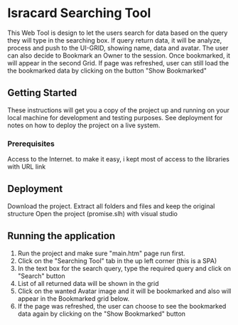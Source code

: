 # Isracard Searching Tool

This Web Tool is design to let the users search for data based on the query they will type in the searching box.
If query return data, it will be analyze, process and push to the UI-GRID, showing name, data and avatar.
The user can also decide to Bookmark an Owner to the session.
Once bookmarked, it will appear in the second Grid.
If page was refreshed, user can still load the the bookmarked data by clicking on the button "Show Bookmarked"


## Getting Started

These instructions will get you a copy of the project up and running on your local machine for development and testing purposes. 
See deployment for notes on how to deploy the project on a live system.

### Prerequisites

Access to the Internet. to make it easy, i kept most of access to the libraries with URL link



## Deployment

Download the project.
Extract all folders and files and keep the original structure
Open the project (promise.slh) with visual studio



## Running the application

1. Run the project and make sure "main.htm" page run first.
2. Click on the "Searching Tool" tab in the up left corner (this is a SPA)
3. In the text box for the search query, type the required query and click on "Search" button
4. List of all returned data will be shown in the grid
5. Click on the wanted Avatar image and it will be bookmarked and also will appear in the Bookmarked grid below.
6. If the page was refreshed, the user can choose to see the bookmarked data again by clicking on the "Show Bookmarked" button




